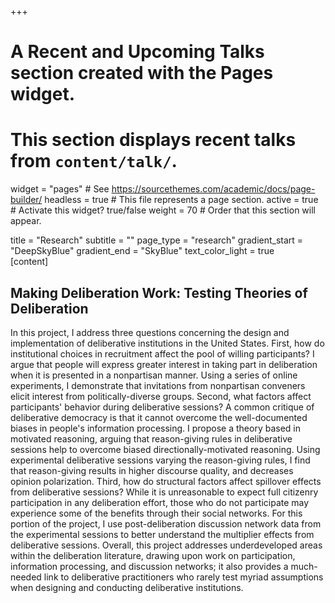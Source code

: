 +++
# A Recent and Upcoming Talks section created with the Pages widget.
# This section displays recent talks from `content/talk/`.

widget = "pages"  # See https://sourcethemes.com/academic/docs/page-builder/
headless = true  # This file represents a page section.
active = true  # Activate this widget? true/false
weight = 70  # Order that this section will appear.

title = "Research"
subtitle = ""
page_type = "research"
   gradient_start = "DeepSkyBlue"
   gradient_end = "SkyBlue"
    text_color_light = true  
[content]
 
 ## Making Deliberation Work: Testing Theories of Deliberation

In this project, I address three questions concerning the design and implementation of deliberative institutions in the United States. First, how do institutional choices in recruitment affect the pool of willing participants? I argue that people will express greater interest in taking part in deliberation when it is presented in a nonpartisan manner. Using a series of online experiments, I demonstrate that invitations from nonpartisan conveners elicit interest from politically-diverse groups. Second, what factors affect participants' behavior during deliberative sessions? A common critique of deliberative democracy is that it cannot overcome the well-documented biases in people's information processing. I propose a theory based in motivated reasoning, arguing that reason-giving rules in deliberative sessions help to overcome biased directionally-motivated reasoning. Using experimental deliberative sessions varying the reason-giving rules, I find that reason-giving results in higher discourse quality, and decreases opinion polarization. Third, how do structural factors affect spillover effects from deliberative sessions? While it is unreasonable to expect full citizenry participation in any deliberation effort, those who do not participate may experience some of the benefits through their social networks. For this portion of the project, I use post-deliberation discussion network data from the experimental sessions to better understand the multiplier effects from deliberative sessions. Overall, this project addresses underdeveloped areas within the deliberation literature, drawing upon work on participation, information processing, and discussion networks; it also provides a much-needed link to deliberative practitioners who rarely test myriad assumptions when designing and conducting deliberative institutions.
